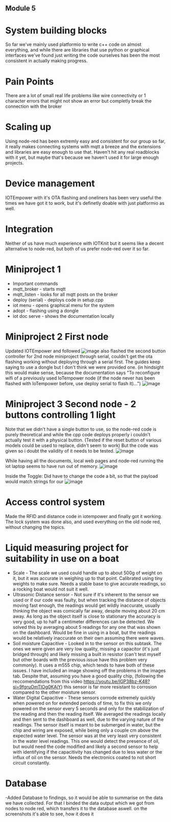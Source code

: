 ## Module 5
# System building blocks
So far we've mainly used platformio to write c++ code on almost everything, and while there are libraries that use python or graphical interfaces we've found just writing the code ourselves has been the most consistent in actually making progress. 
# Pain Points
There are a lot of small real life problems like wire connectivity or 1 character errors that might not show an error but completly break the connection with the broker 
# Scaling up
Using node-red has been extremly easy and consistent for our group so far, it really makes connecting systems with mqtt a breeze and the extensions and libraries are easy enough to use that. Haven't hit any real roadblocks with it yet, but maybe that's because we haven't used it for large enough projects.
# Device management
IOTEmpower with it's OTA flashing and oneliners has been very useful the times we have got it to work, but it's definetly doable with just platformio as well.
# Integration
Neither of us have much experience with IOTKnit but it seems like a decent alternative to node-red, but both of us prefer node-red over it so far.
# Miniproject 1 
- Important commands
 - mqtt_broker - starts mqtt
 - mqtt_listen  - looks for all mqtt posts on the broker
 - deploy (serial) - deploys code in setup.cpp
 - iot menu - opens graphical menu for the system
 - adopt - flashing using a dongle
 - iot doc serve - shows the documentation locally
# Miniproject 2 First node
Updated IOTEmpower and followed 
![image](https://github.com/user-attachments/assets/30a9cf24-95da-4e55-81f1-1ed4323ad60f)
also flashed the second button controller for 2nd node miniproject through serial, couldn't get the ota flashing working without deploying through a serial first. The guides keep saying to use a dongle but I don't think we were provided one. (in hindsight this would make sense, because the documentation says "To reconfigure wifi of a previously used IoTempower node (if the node never has been flashed with IoTempower before, use deploy serial to flash it)...")
![image](https://github.com/user-attachments/assets/bb5e88c5-63fb-4577-bac6-2152be396a06)


# Miniproject 3 Second node - 2 buttons controlling 1 light
Note that we didn't have a single button to use, so the node-red code is purely theoretical and while the cpp code deploys properly i couldn't actually test it with a physical button. (Tested if the reset button of various models could be used to replace, didn't seem to work) But the code was given so i doubt the validity of it needs to be tested.
![image](https://github.com/user-attachments/assets/c11e4d70-b68b-402a-b5ae-415be93b2606)

While having all the documents, local web pages and node-red running the iot laptop seems to have run out of memory.
![image](https://github.com/user-attachments/assets/53fe37b6-0ac7-4fbc-a080-3fdf9a0e0a84)

Inside the Toggle:
Did have to change the code a bit, so that the payload would match strings for our 
![image](https://github.com/user-attachments/assets/c18b8cfc-9553-40e5-87de-e70906ccdf54)


# Access control system
Made the RFID and distance code in iotempower and finally got it working. The lock system was done also, and used everything on the old node red, without changing the topics.

# Liquid measuring project for suitability in use on a boat
- Scale - The scale we used could handle up to about 500g of weight on it, but it was accurate in weighing up to that point. Calibrated using tiny weights to make sure. Needs a stable base to give accurate readings, so a rocking boat would not suit it well.
- Ultrasonic Distance sensor - Not sure if it's inherent to the sensor we used or if our code was faulty, but when tracking the distance of objects moving fast enough, the readings would get wildly inaccurate, usually thinking the object was comically far away, despite moving about 20 cm away. As long as the object itself is close to stationary the accuracy is very good, up to half a centimeter differences can be detected. We solved this by averaging about 5 readings for any one that was shown on the dashboard. Would be fine in using in a boat, but the readings would be relatively inaccurate on their own assuming there were waves. 
- Soil moisture Capacitive - Looked in to the sensor on this subtask. The ones we were given are very low quality, missing a capacitor (it's just bridged through) and likely missing a built in resistor (can't test myself but other boards with the previous issue have this problem very commonly). It uses a m555 chip, which tends to have both of these issues. I have included an image showing off the problems in  the images tab.
Despite that, assuming you have a good quality chip, (following the reccomendations from this video https://youtu.be/IGP38bz-K48?si=9fgruOmTIOg0KAjY) this sensor is far more resistant to corrosion compared to the other moisture sensor. 
- Water Digital Capacitive - These sensors corrode extremely quickly when powered on for extended periods of time, to fix this we only powered on the sensor every 5 seconds and only for the stabilization of the reading and then the reading itself. We averaged the readings locally and then sent to the dashboard as well, due to the varying nature of the readings. The sensor itself is meant to be submerged in water, but the chip and wiring are exposed, while being only a couple cm above the expected water level. The sensor was at the very least very consistent in the water level readings. This one would detect the presence of oil, but would need the code modified and likely a second sensor to help with identifying if the capacitivity has changed due to less water or the influx of oil on the sensor. Needs the electronics coated to not short circuit constantly.
# Database
-Added Database to findings, so it would be able to summarise on the data we have collected. For that I binded the data output which we got from nodes to node red, which transfers it to the database aswell. on the screenshots it's able to see, how it does it